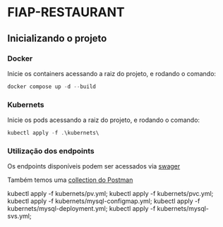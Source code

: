 # FIAP-RESTAURANT

## Inicializando o projeto

### Docker

Inicie os containers acessando a raiz do projeto, e rodando o comando:

```PowerShell
docker compose up -d --build
```

### Kubernets

Inicie os pods acessando a raiz do projeto, e rodando o comando:

```PowerShell
kubectl apply -f .\kubernets\
```

### Utilização dos endpoints

Os endpoints disponíveis podem ser acessados via [swager](http://localhost:5001/swagger/index.html)

Também temos uma [collection do Postman](/postman/fiap-restaurant.postman_collection.json)

kubectl apply -f kubernets/pv.yml;
kubectl apply -f kubernets/pvc.yml;
kubectl apply -f kubernets/mysql-configmap.yml;
kubectl apply -f kubernets/mysql-deployment.yml;
kubectl apply -f kubernets/mysql-svs.yml;
